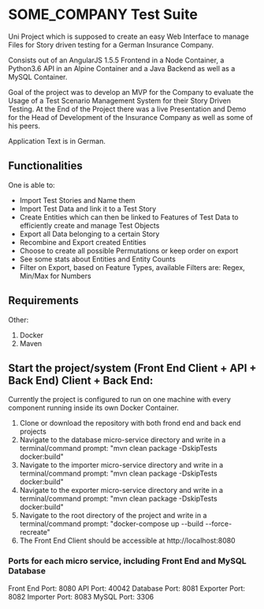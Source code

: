 SOME_COMPANY Test Suite
==

Uni Project which is supposed to create an easy Web Interface to manage Files for Story driven testing for a German Insurance Company.

Consists out of an AngularJS 1.5.5 Frontend in a Node Container, a Python3.6 API in an Alpine Container and a Java Backend as well as a MySQL Container.

Goal of the project was to develop an MVP for the Company to evaluate the Usage of a Test Scenario Management System for their Story Driven Testing. At the End of the Project there was a live Presentation and Demo for the Head of Development of the Insurance Company as well as some of his peers.

Application Text is in German. 

## Functionalities

One is able to:
* Import Test Stories and Name them
* Import Test Data and link it to a Test Story
* Create Entities which can then be linked to Features of Test Data to efficiently create and manage Test Objects
* Export all Data belonging to a certain Story
* Recombine and Export created Entities
* Choose to create all possible Permutations or keep order on export
* See some stats about Entities and Entity Counts
* Filter on Export, based on Feature Types, available Filters are: Regex, Min/Max for Numbers

## Requirements

Other: 
1. Docker
2. Maven

## Start the project/system (Front End Client + API + Back End) Client + Back End: 

Currently the project is configured to run on one machine with every component running inside its own Docker Container. 

1. Clone or download the repository with both frond end and back end projects
2. Navigate to the database micro-service directory and write in a terminal/command prompt: "mvn clean package -DskipTests docker:build"
3. Navigate to the importer micro-service directory and write in a terminal/command prompt: "mvn clean package -DskipTests docker:build"
4. Navigate to the exporter micro-service directory and write in a terminal/command prompt: "mvn clean package -DskipTests docker:build"
5. Navigate to the root directory of the project and write in a terminal/command prompt: "docker-compose up --build --force-recreate"
6. The Front End Client should be accessible at http://localhost:8080

### Ports for each micro service, including Front End and MySQL Database
Front End Port: 8080
API Port: 40042
Database Port: 8081
Exporter Port: 8082
Importer Port: 8083
MySQL Port: 3306